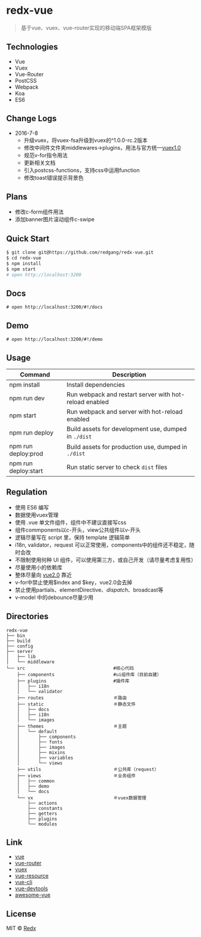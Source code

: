 # redx-vue
> 基于vue、vuex、vue-router实现的移动端SPA框架模版

## Technologies
- Vue
- Vuex
- Vue-Router
- PostCSS
- Webpack
- Koa
- ES6

## Change Logs
- 2016-7-8
  - 升级vuex，将vuex-fsa升级到vuex的^1.0.0-rc.2版本
  - 修改中间件文件夹middlewares->plugins，用法与官方统一[vuex1.0](http://vuex.vuejs.org/en/plugins.html)
  - 规范v-for指令用法
  - 更新相关文档
  - 引入postcss-functions，支持css中运用function
  - 修改toast错误提示背景色

## Plans
- 修改c-form组件用法
- 添加banner图片滚动组件c-swipe

## Quick Start

```bash
$ git clone git@https://github.com/redgang/redx-vue.git
$ cd redx-vue
$ npm install
$ npm start
# open http://localhost:3200
```
## Docs
```
# open http://localhost:3200/#!/docs
```

## Demo
```
# open http://localhost:3200/#!/demo
```

## Usage
|Command|Description|
|---|---|
|npm install|Install dependencies|
|npm run dev|Run webpack and restart server with hot-reload enabled|
|npm start|Run webpack and server with hot-reload enabled|
|npm run deploy|Build assets for development use, dumped in `./dist`|
|npm run deploy:prod|Build assets for production use, dumped in `./dist`|
|npm run deploy:start|Run static server to check `dist` files|


## Regulation
- 使用 ES6 编写
- 数据使用vuex管理
- 使用 .vue 单文件组件，组件中不建议直接写css
- 组件commponents以c-开头，view公共组件以v-开头
- 逻辑尽量写在 script 里，保持 template 逻辑简单
- i18n, validator，request 可以正常使用，components中的组件还不稳定，随时会改
- 不限制使用何种 UI 组件，可以使用第三方，或自己开发（请尽量考虑复用性）
- 尽量使用小的依赖库
- 整体尽量向 [vue2.0](https://github.com/vuejs/vue/issues/2873) 靠近
- v-for中禁止使用$index and $key，vue2.0会去掉
- 禁止使用partials、elementDirective、$dispatch、$broadcast等
- v-model 中的debounce尽量少用


## Directories
```
redx-vue
├── bin
├── build
├── config
├── server
│   ├── lib
│   └── middleware
└── src                                 #核心代码
    ├── components                      #ui组件库（目前自建）
    ├── plugins                         #插件库
    │   ├── i18n
    │   └── validator
    ├── routes                          ＃路由
    ├── static                          ＃静态文件
    │   ├── docs
    │   ├── i18n                        
    │   └── images
    ├── themes                          ＃主题
    │   └── default
    │       ├── components              
    │       ├── fonts                   
    │       ├── images
    │       ├── mixins                  
    │       ├── variables               
    │       └── views                   
    ├── utils                           ＃公共库（request）
    ├── views                           ＃业务组件
    │   ├── common                      
    │   ├── demo                        
    │   └── docs                        
    └── vx                              ＃vuex数据管理
        ├── actions
        ├── constants
        ├── getters
        ├── plugins
        └── modules
```

## Link
- [vue](https://github.com/vuejs/vue) 
- [vue-router](https://github.com/vuejs/vue-router)
- [vuex](https://github.com/vuejs/vuex)
- [vue-resource](https://github.com/vuejs/vue-resource)
- [vue-cli](https://github.com/vuejs/vue-cli)
- [vue-devtools](https://github.com/vuejs/vue-devtools)
- [awesome-vue](https://github.com/vuejs/awesome-vue)

## License

MIT &copy; [Redx](https://github.com/redgang)